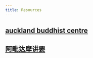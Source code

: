 ```yaml
---
title: Resources
---
```


## [auckland buddhist centre](https://aucklandbuddhistcentre.org/)

## [阿毗达摩讲要](http://www.quanxue.cn/CT_FoJia/ABiDaMo/ABiDaMo76.html)
